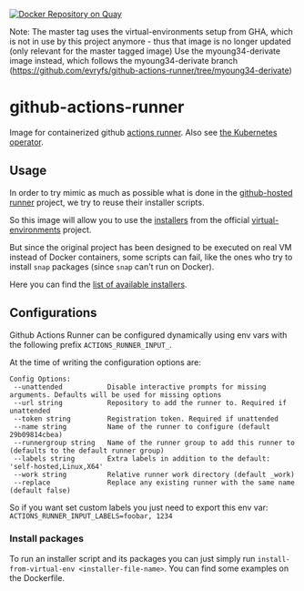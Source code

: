 [![Docker Repository on Quay](https://quay.io/repository/evryfs/github-actions-runner/status "Docker Repository on Quay")](https://quay.io/repository/evryfs/github-actions-runner)


Note: The master tag uses the virtual-environments setup from GHA, which is not in use by this project anymore - thus that image is no longer updated (only relevant for the master tagged image)
Use the myoung34-derivate image instead, which follows the myoung34-derivate branch (https://github.com/evryfs/github-actions-runner/tree/myoung34-derivate)


# github-actions-runner

Image for containerized github [actions runner](https://github.com/actions/runner).
Also see [the Kubernetes operator](https://github.com/evryfs/github-actions-runner-operator/).

## Usage

In order to try mimic as much as possible what is done in the [github-hosted runner](https://docs.github.com/en/actions/reference/virtual-environments-for-github-hosted-runners) project, we try to reuse their installer scripts.

So this image will allow you to use the [installers](https://github.com/actions/virtual-environments/tree/main/images/linux/scripts/installers) from the official [virtual-environments](https://github.com/actions/virtual-environments) project.

But since the original project has been designed to be executed on real VM instead of Docker containers, some scripts can fail,
like the ones who try to install `snap` packages (since `snap` can't run on Docker).

Here you can find the [list of available installers](https://github.com/actions/virtual-environments/tree/main/images/linux/scripts/installers).

## Configurations

Github Actions Runner can be configured dynamically using env vars with the following prefix `ACTIONS_RUNNER_INPUT_`.

At the time of writing the configuration options are:

```
Config Options:
 --unattended           Disable interactive prompts for missing arguments. Defaults will be used for missing options
 --url string           Repository to add the runner to. Required if unattended
 --token string         Registration token. Required if unattended
 --name string          Name of the runner to configure (default 29b09814cbea)
 --runnergroup string   Name of the runner group to add this runner to (defaults to the default runner group)
 --labels string        Extra labels in addition to the default: 'self-hosted,Linux,X64'
 --work string          Relative runner work directory (default _work)
 --replace              Replace any existing runner with the same name (default false)
```

So if you want set custom labels you just need to export this env var: `ACTIONS_RUNNER_INPUT_LABELS=foobar, 1234`

### Install packages

To run an installer script and its packages you can just simply run `install-from-virtual-env <installer-file-name>`. You can find
some examples on the Dockerfile.
